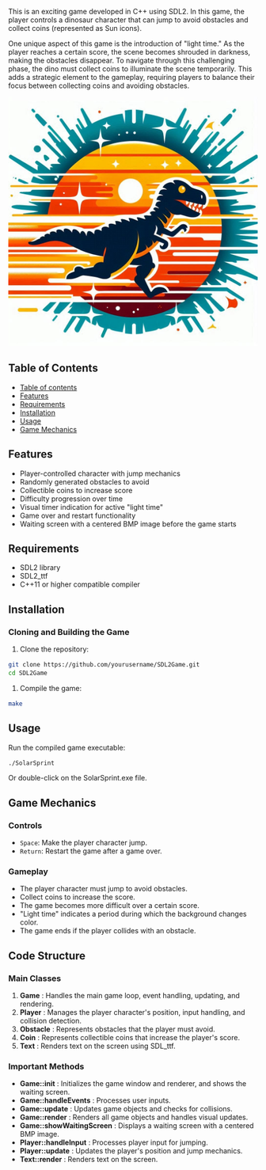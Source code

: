 This is an exciting game developed in C++ using SDL2. In this game, the player controls a dinosaur character that can jump to avoid obstacles and collect coins (represented as Sun icons). 

One unique aspect of this game is the introduction of "light time." As the player reaches a certain score, the scene becomes shrouded in darkness, making the obstacles disappear. To navigate through this challenging phase, the dino must collect coins to illuminate the scene temporarily. This adds a strategic element to the gameplay, requiring players to balance their focus between collecting coins and avoiding obstacles.

![Logo dino](res/logo.bmp)

## Table of Contents 
- [Table of contents](#Table_of_Contents)
- [Features](#Features)
- [Requirements](#Requirements)
- [Installation](#Installation)
- [Usage](#Usage)
- [Game Mechanics](#Game_Mechanics)
 
## Features
- Player-controlled character with jump mechanics
- Randomly generated obstacles to avoid
- Collectible coins to increase score
- Difficulty progression over time
- Visual timer indication for active "light time"
- Game over and restart functionality
- Waiting screen with a centered BMP image before the game starts
## Requirements
- SDL2 library
- SDL2_ttf 
- C++11 or higher compatible compiler
## Installation

### Cloning and Building the Game
1. Clone the repository:
```bash
git clone https://github.com/yourusername/SDL2Game.git
cd SDL2Game
```

1. Compile the game:
```bash
make
```

## Usage
Run the compiled game executable:
```bash
./SolarSprint
```

Or double-click on the SolarSprint.exe file.
## Game Mechanics
### Controls 
- `Space`: Make the player character jump. 
- `Return`: Restart the game after a game over.
### Gameplay
- The player character must jump to avoid obstacles.
- Collect coins to increase the score.
- The game becomes more difficult over a certain score.
- "Light time" indicates a period during which the background changes color.
- The game ends if the player collides with an obstacle.
## Code Structure
### Main Classes 
1. **Game** : Handles the main game loop, event handling, updating, and rendering. 
2. **Player** : Manages the player character's position, input handling, and collision detection. 
3. **Obstacle** : Represents obstacles that the player must avoid. 
4. **Coin** : Represents collectible coins that increase the player's score. 
5. **Text** : Renders text on the screen using SDL_ttf.
### Important Methods 
- **Game::init** : Initializes the game window and renderer, and shows the waiting screen. 
- **Game::handleEvents** : Processes user inputs. 
- **Game::update** : Updates game objects and checks for collisions. 
- **Game::render** : Renders all game objects and handles visual updates. 
- **Game::showWaitingScreen** : Displays a waiting screen with a centered BMP image. 
- **Player::handleInput** : Processes player input for jumping. 
- **Player::update** : Updates the player's position and jump mechanics. 
- **Text::render** : Renders text on the screen.
